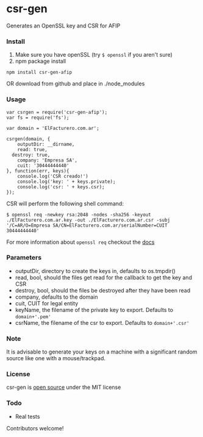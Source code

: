 csr-gen
=======

Generates an OpenSSL key and CSR for AFIP

### Install
1. Make sure you have openSSL (try `$ openssl` if you aren't sure)
2. npm package install

```
npm install csr-gen-afip
```
OR download from github and place in ./node_modules

### Usage

```
var csrgen = require('csr-gen-afip');
var fs = require('fs');

var domain = 'ElFacturero.com.ar';

csrgen(domain, {
	outputDir: __dirname,
	read: true,
  destroy: true,
	company: 'Empresa SA',
	cuit: '30444444440'
}, function(err, keys){
	console.log('CSR creado!')
	console.log('key: ' + keys.private);
	console.log('csr: ' + keys.csr);
});

```

CSR will perform the following shell command:

```
$ openssl req -newkey rsa:2048 -nodes -sha256 -keyout ./ElFacturero.com.ar.key -out ./ElFacturero.com.ar.csr -subj '/C=AR/O=Empresa SA/CN=ElFacturero.com.ar/serialNumber=CUIT 30444444440'
```

For more information about `openssl req` checkout the [docs](https://www.openssl.org/docs/manmaster/apps/req.html)


### Parameters

* outputDir, directory to create the keys in, defaults to os.tmpdir()
* read, bool, should the files get read for the callback to get the key and CSR
* destroy, bool, should the files be destroyed after they have been read
* company, defaults to the domain
* cuit, CUIT for legal entity 
* keyName, the filename of the private key to export. Defaults to `domain+'.pem'`
* csrName, the filename of the csr to export. Defaults to `domain+'.csr'`


### Note

It is advisable to generate your keys on a machine with a significant random source like one with a mouse/trackpad.

### License

csr-gen is [open source](https://github.com/ericvicenti/csr-gen/blob/master/LICENSE.md) under the MIT license

### Todo

* Real tests

Contributors welcome!
